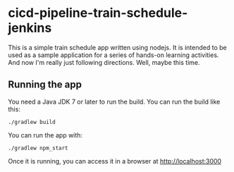 # cicd-pipeline-train-schedule-jenkins

This is a simple train schedule app written using nodejs. It is intended to be used as a sample application for a series of hands-on learning activities. And now I'm really just following directions. Well, maybe this time.

## Running the app

You need a Java JDK 7 or later to run the build. You can run the build like this:

    ./gradlew build

You can run the app with:

    ./gradlew npm_start

Once it is running, you can access it in a browser at [http://localhost:3000](http://localhost:3000)
